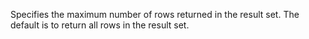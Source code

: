 Specifies the maximum number of rows returned in the result set. The default is to return
	all rows in the result set.